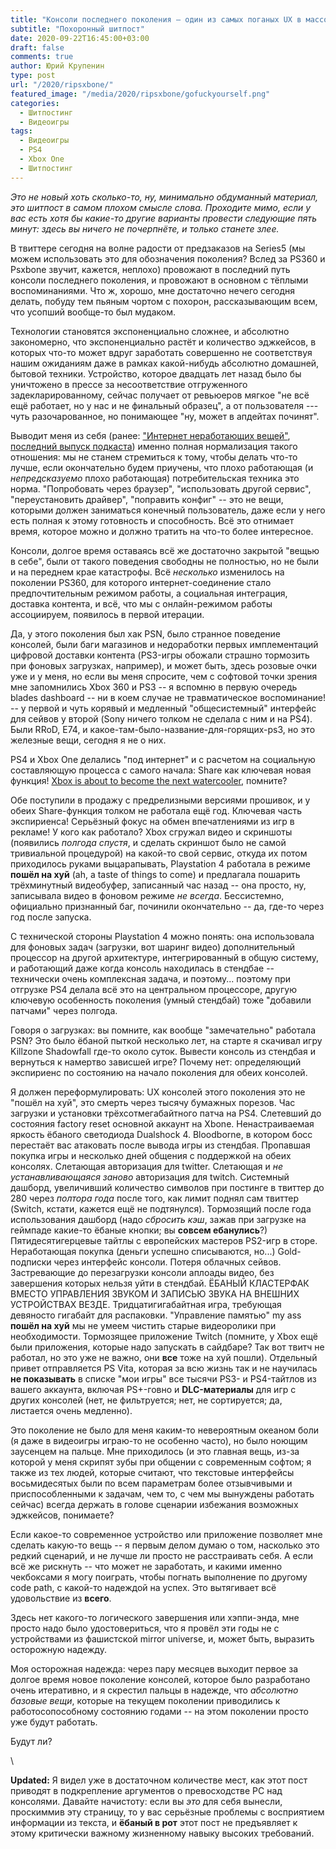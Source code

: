 ```yaml
---
title: "Консоли последнего поколения — один из самых поганых UX в массовой потребительской технике"
subtitle: "Похоронный шитпост"
date: 2020-09-22T16:45:00+03:00
draft: false
comments: true
author: Юрий Крупенин
type: post
url: "/2020/ripsxbone/"
featured_image: "/media/2020/ripsxbone/gofuckyourself.png"
categories:
  - Шитпостинг
  - Видеоигры
tags:
  - Видеоигры
  - PS4
  - Xbox One
  - Шитпостинг
---
```



*Это не новый хоть сколько-то, ну, минимально обдуманный материал, это шитпост в самом плохом смысле слова. Проходите мимо, если у вас есть хотя бы какие-то другие варианты провести следующие пять минут: здесь вы ничего не почерпнёте, и только станете злее.*

В твиттере сегодня на волне радости от предзаказов на Series5 (мы можем использовать это для обозначения поколения? Вслед за PS360 и Psxbone звучит, кажется, неплохо) провожают в последний путь консоли последнего поколения, и провожают в основном с тёплыми воспоминаниями. Что ж, хорошо, мне достаточно нечего сегодня делать, побуду тем пьяным чортом с похорон, рассказывающим всем, что усопший вообще-то был мудаком.

Технологии становятся экспоненциально сложнее, и абсолютно закономерно, что экспоненциально растёт и количество эджкейсов, в которых что-то может вдруг заработать совершенно не соответствуя нашим ожиданиям даже в рамках какой-нибудь абсолютно домашней, бытовой техники. Устройство, которое двадцать лет назад было бы уничтожено в прессе за несоответствие отгруженного задекларированному, сейчас получает от ревьюеров мягкое "не всё ещё работает, но у нас и не финальный образец", а от пользователя --- чуть разочарованное, но понимающее "ну, может в апдейтах починят".

Выводит меня из себя (ранее: ["Интернет неработающих вещей"](https://usilenie.plus/2019/internetofshit-suunto/), [последний выпуск подкаста](https://usilenie.plus/podcast/7/)) именно полная нормализация такого отношения: мы не станем стремиться к тому, чтобы делать что-то лучше, если окончательно будем приучены, что плохо работающая (и *непредсказуемо* плохо работающая) потребительская техника это норма. "Попробовать через браузер", "использовать другой сервис", "переустановить драйвер", "поправить конфиг" -- это не вещи, которыми должен заниматься конечный пользователь, даже если у него есть полная к этому готовность и способность. Всё это отнимает время, которое можно и должно тратить на что-то более интересное.

Консоли, долгое время оставаясь всё же достаточно закрытой "вещью в себе", были от такого поведения свободны не полностью, но не были и на переднем крае катастрофы. Всё *несколько* изменилось на поколении PS360, для которого интернет-соединение стало предпочтительным режимом работы, а социальная интеграция, доставка контента, и всё, что мы с онлайн-режимом работы ассоциируем, появилось в первой итерации.

Да, у этого поколения был хак PSN, было странное поведение консолей, были баги магазинов и недоработки первых имплементаций цифровой доставки контента (PS3-игры обожали страшно тормозить при фоновых загрузках, например), и может быть, здесь розовые очки уже и у меня, но если вы меня спросите, чем с софтовой точки зрения мне запомнились Xbox 360 и PS3 -- я вспомню в первую очередь blades dashboard -- ни в коем случае не травматическое воспоминание! -- у первой и чуть корявый и медленный "общесистемный" интерфейс для сейвов у второй (Sony ничего толком не сделала с ним и на PS4). Были RRoD, E74, и какое-там-было-название-для-горящих-ps3, но это железные вещи, сегодня я не о них.

PS4 и Xbox One делались "под интернет" и с расчетом на социальную составляющую процесса с самого начала: Share как ключевая новая функция! [Xbox is about to become the next watercooler](https://www.youtube.com/watch?v=2LOOW1RE9NU), помните?

Обе поступили в продажу с предрелизными версиями прошивок, и у обеих Share-функция толком не работала ещё год. Ключевая часть экспириенса! Серьёзный фокус на обмен впечатлениями из игр в рекламе! У кого как работало? Xbox сгружал видео и скриншоты (появились *полгода спустя*, и сделать скриншот было не самой тривиальной процедурой) на какой-то свой сервис, откуда их потом приходилось руками выцарапывать, Playstation 4 работала в режиме **пошёл на хуй** (ah, a taste of things to come) и предлагала пошарить трёхминутный видеобуфер, записанный час назад -- она просто, ну, записывала видео в фоновом режиме *не всегда*. Бессистемно, официально признанный баг, починили окончательно -- да, где-то через год после запуска.

С технической стороны Playstation 4 можно понять: она использовала для фоновых задач (загрузки, вот шаринг видео) дополнительный процессор на другой архитектуре, интегрированный в общую систему, и работающий даже когда консоль находилась в стендбае -- технически очень комплексная задача, и поэтому... поэтому при отгрузке PS4 делала всё это на центральном процессоре, другую ключевую особенность поколения (умный стендбай) тоже "добавили патчами" через полгода.

Говоря о загрузках: вы помните, как вообще "замечательно" работала PSN? Это было ёбаной пыткой несколько лет, на старте я скачивал игру Killzone Shadowfall где-то около суток. Вывести консоль из стендбая и вернуться к намертво зависшей игре? Почему нет: определяющий экспириенс по состоянию на начало поколения для обеих консолей.

Я должен переформулировать: UX консолей этого поколения это не "пошёл на хуй", это смерть через тысячу бумажных порезов. Час загрузки и установки трёхсотмегабайтного патча на PS4. Слетевший до состояния factory reset основной аккаунт на Xbone. Ненастраиваемая яркость ёбаного светодиода Dualshock 4. Bloodborne, в котором босс перестаёт вас атаковать после вывода игры из стендбая. Пропавшая покупка игры и несколько дней общения с поддержкой на обеих консолях. Слетающая авторизация для twitter. Слетающая и *не устанавливающаяся заново* авторизация для twitch. Системный дашборд, увеличивший количество символов при постинге в твиттер до 280 через *полтора года* после того, как лимит поднял сам твиттер (Switch, кстати, кажется ещё не подтянулся). Тормозящий после года использования дашборд (надо *сбросить кэш*, зажав при загрузке на геймпаде какие-то ёбаные кнопки; вы **совсем ебанулись**?) Пятидесятигерцевые тайтлы с европейских мастеров PS2-игр в сторе. Неработающая покупка (деньги успешно списываются, но...) Gold-подписки через интерфейс консоли. Потеря облачных сейвов. Застревающие до перезагрузки консоли аплоады видео, без завершения которых нельзя уйти в стендбай. ЁБАНЫЙ КЛАСТЕРФАК ВМЕСТО УПРАВЛЕНИЯ ЗВУКОМ И ЗАПИСЬЮ ЗВУКА НА ВНЕШНИХ УСТРОЙСТВАХ ВЕЗДЕ. Тридцатигигабайтная игра, требующая девяносто гигабайт для распаковки. "Управление памятью" my ass **пошёл на хуй** мы не умеем чистить старые видеоролики при необходимости. Тормозящее приложение Twitch (помните, у Xbox ещё были приложения, которые надо запускать в сайдбаре? Так вот твитч не работал, но это уже не важно, они **все** тоже на хуй пошли). Отдельный привет отправляется PS Vita, которая за всю жизнь так и не научилась **не показывать** в списке "мои игры" все тысячи PS3- и PS4-тайтлов из вашего аккаунта, включая PS+-говно и **DLC-материалы** для игр с других консолей (нет, не фильтруется; нет, не сортируется; да, листается очень медленно).

Это поколение не было для меня каким-то невероятным океаном боли (я даже в видеоигры играю-то не особенно часто), но было ноющим заусенцем на пальце. Мне приходилось (и это главная вещь, из-за которой у меня скрипят зубы при общении с современным софтом; я также из тех людей, которые считают, что текстовые интерфейсы восьмидесятых были по всем параметрам более отзывчивыми и приспособленными к задачам, чем то, с чем мы вынуждены работать сейчас) всегда держать в голове сценарии избежания возможных эджкейсов, понимаете?

Если какое-то современное устройство или приложение позволяет мне сделать какую-то вещь -- я первым делом думаю о том, насколько это редкий сценарий, и не лучше ли просто не расстраивать себя. А если всё же рискнуть -- что может не заработать, и какими именно чекбоксами я могу поиграть, чтобы погнать выполнение по другому code path, с какой-то надеждой на успех. Это вытягивает всё удовольствие из **всего**.

Здесь нет какого-то логического завершения или хэппи-энда, мне просто надо было удостовериться, что я провёл эти годы не с устройствами из фашистской mirror universe, и, может быть, выразить осторожную надежду.

Моя осторожная надежда: через пару месяцев выходит первое за долгое время новое поколение консолей, которое было разработано очень итеративно, и я скрестил пальцы в надежде, что *абсолютно базовые вещи*, которые на текущем поколении приводились к работосопособному состоянию годами -- на этом поколении просто уже будут работать.

Будут ли?

\

**Updated:** Я видел уже в достаточном количестве мест, как этот пост приводят в подкрепление аргументов о превосходстве PC над консолями. Давайте начистоту: если вы *это* для себя вынесли, проскиммив эту страницу, то у вас серьёзные проблемы с восприятием информации из текста, и **ёбаный в рот** этот пост не предъявляет к этому критически важному жизненному навыку высоких требований.